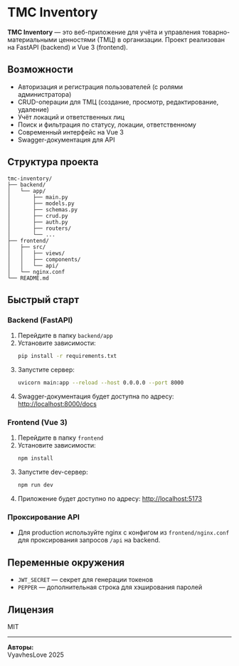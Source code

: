 # TMC Inventory

**TMC Inventory** — это веб-приложение для учёта и управления товарно-материальными ценностями (ТМЦ) в организации. Проект реализован на FastAPI (backend) и Vue 3 (frontend).

## Возможности

- Авторизация и регистрация пользователей (с ролями администратора)
- CRUD-операции для ТМЦ (создание, просмотр, редактирование, удаление)
- Учёт локаций и ответственных лиц
- Поиск и фильтрация по статусу, локации, ответственному
- Современный интерфейс на Vue 3
- Swagger-документация для API

## Структура проекта

```
tmc-inventory/
├── backend/
│   └── app/
│       ├── main.py
│       ├── models.py
│       ├── schemas.py
│       ├── crud.py
│       ├── auth.py
│       ├── routers/
│       └── ...
├── frontend/
│   ├── src/
│   │   ├── views/
│   │   ├── components/
│   │   └── api/
│   └── nginx.conf
└── README.md
```

## Быстрый старт

### Backend (FastAPI)

1. Перейдите в папку `backend/app`
2. Установите зависимости:
    ```bash
    pip install -r requirements.txt
    ```
3. Запустите сервер:
    ```bash
    uvicorn main:app --reload --host 0.0.0.0 --port 8000
    ```
4. Swagger-документация будет доступна по адресу: [http://localhost:8000/docs](http://localhost:8000/docs)

### Frontend (Vue 3)

1. Перейдите в папку `frontend`
2. Установите зависимости:
    ```bash
    npm install
    ```
3. Запустите dev-сервер:
    ```bash
    npm run dev
    ```
4. Приложение будет доступно по адресу: [http://localhost:5173](http://localhost:5173)

### Проксирование API

- Для production используйте nginx с конфигом из `frontend/nginx.conf` для проксирования запросов `/api` на backend.

## Переменные окружения

- `JWT_SECRET` — секрет для генерации токенов
- `PEPPER` — дополнительная строка для хэширования паролей

## Лицензия

MIT

---

**Авторы:**  
VyavhesLove
2025
